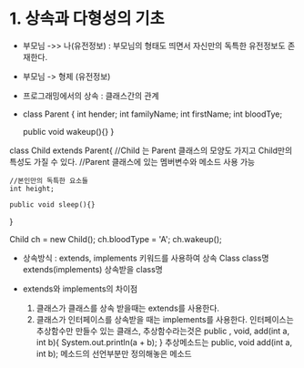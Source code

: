 # 1. 상속과 다형성의 기초
- 부모님 ->> 나(유전정보) : 부모님의 형태도 띄면서 자신만의 독특한 유전정보도 존재한다.
- 부모님 -> 형제 (유전정보) 
- 프로그래밍에서의 상속 : 클래스간의 관계
- class Parent {
    int hender;
    int familyName;
    int firstName;
    int bloodTye;

    public void wakeup(){}
}

class Child extends Parent{
    //Child 는 Parent 클래스의 모양도 가지고 Child만의 특성도 가질 수 있다.
    //Parent 클래스에 있는 멤버변수와 메소드 사용 가능

    //본인만의 독특한 요소들
    int height;

    public void sleep(){}
}

Child ch = new Child();
ch.bloodType = 'A';
ch.wakeup();

- 상속방식 : extends, implements 키워드를 사용하여 상속
    Class class명 extends(implements) 상속받을 class명

- extends와 implements의 차이점
    1) 클래스가 클래스를 상속 받을때는 extends를 사용한다.
    2) 클래스가 인터페이스를 상속받을 때는 implements를 사용한다.
       인터페이스는 추상함수만 만들수 있는 클래스, 추상함수라는것은 
       public , void, add(int a, int b){
        System.out.println(a + b);
       }
       추상메소드는 public, void add(int a, int b); 메소드의 선언부분만 정의해놓은 메소드